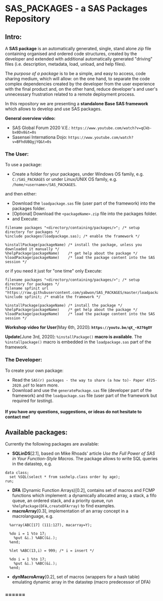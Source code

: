 # SAS_PACKAGES - a SAS Packages Repository

## Intro:

A **SAS package** is an automatically generated, single, stand alone *zip* file containing organised and ordered code structures, created by the developer and extended with additional automatically generated "driving" files (i.e. description, metadata, load, unload, and help files). 

The *purpose of a package* is to be a simple, and easy to access, code sharing medium, which will allow: on the one hand, to separate the code complex dependencies created by the developer from the user experience with the final product and, on the other hand, reduce developer's and user's unnecessary frustration related to a remote deployment process.

In this repository we are presenting a **standalone Base SAS framework** which allows to develop and use SAS packages.

**General overview video:**
  - SAS Global Forum 2020 V.E.: `https://www.youtube.com/watch?v=qCkb-bx0Dv8&t=0s`
  - Sasensei Internationa Dojo: `https://www.youtube.com/watch?v=BFhdUBQgjYQ&t=0s`

### The User:
To use a package:
- Create a folder for your packages, under Windows OS family, e.g. `C:/SAS_PACKAGES` or under Linux/UNIX OS family, e.g. `/home/<username>/SAS_PACKAGES`.

and then either:

- Download the `loadpackage.sas` file (user part of the framework) into the packages folder.
- \[Optional\] Download the `<packageName>.zip` file into the packages folder.
- and Execute:
```
filename packages "<directory/containing/packages/>"; /* setup directory for packages */
%include packages(loadpackage.sas); /* enable the framework */

%installPackage(packageName) /* install the package, unless you downloaded it manually */
%helpPackage(packageName)    /* get help about the package */
%loadPackage(packageName)    /* load the package content into the SAS session */
```

or if you need it just for "one time" only Execute: 

```
filename packages "<directory/containing/packages/>"; /* setup directory for packages */
filename spfinit url "https://raw.githubusercontent.com/yabwon/SAS_PACKAGES/master/loadpackage.sas";
%include spfinit; /* enable the framework */

%installPackage(packageName) /* install the package */
%helpPackage(packageName)    /* get help about the package */
%loadPackage(packageName)    /* load the package content into the SAS session */
```

 **Workshop video for User**\[May 6th, 2020\]**: `https://youtu.be/qX_-HJ76g8Y`**
 
 **Update**\[June 3rd, 2020\]**:** `%installPackage()` **macro is available**. The `%installpackage()` macro is embedded in the `loadpackage.sas` part of the framework.

### The Developer:
To create your own package:
- Read the `SAS(r) packages - the way to share (a how to)- Paper 4725-2020.pdf` to learn more.
- Download and use the `generatePackage.sas` file (developer part of the framework) and the `loadpackage.sas` file (user part of the framework but required for *testing*).

#### If you have any questions, suggestions, or ideas do not hesitate to contact me!

## Available packages:
Currently the following packages are available:

- **SQLinDS**\[2.1\], based on Mike Rhoads' article *Use the Full Power of SAS in Your Function-Style Macros*. The package allows to write SQL queries in the datastep, e.g.
```
data class;
  set %SQL(select * from sashelp.class order by age);
run;
```
- **DFA** (Dynamic Function Arrays)\[0.2\], contains set of macros and FCMP functions which implement: a dynamically allocated array, a stack, a fifo queue, an ordered stack, and a priority queue, run `%helpPackage(DFA,createDFArray)` to find examples.
- **macroArray**\[0.3\], implementation of an array concept in a macrolanguage, e.g. 
```
  %array(ABC[17] (111:127), macarray=Y); 

  %do i = 1 %to 17; 
    %put &i.) %ABC(&i.); 
  %end;

  %let %ABC(13,i) = 999; /* i = insert */

  %do i = 1 %to 17; 
    %put &i.) %ABC(&i.); 
  %end;
```
- **dynMacroArray**\[0.2\], set of macros (wrappers for a hash table) emulating dynamic array in the datastep (macro predecessor of DFA)

### ======
